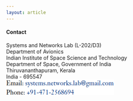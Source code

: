 ```yaml
---
layout: article
---
```


#### Contact

Systems and Networks Lab (L-202/D3)  
Department of Avionics  
Indian Institute of Space Science and Technology  
Department of Space, Government of India  
Thiruvananthapuram, Kerala  
India - 695547  
<img src="images/emph.png">  


